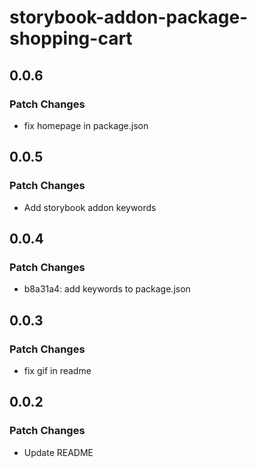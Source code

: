 # storybook-addon-package-shopping-cart

## 0.0.6

### Patch Changes

- fix homepage in package.json

## 0.0.5

### Patch Changes

- Add storybook addon keywords

## 0.0.4

### Patch Changes

- b8a31a4: add keywords to package.json

## 0.0.3

### Patch Changes

- fix gif in readme

## 0.0.2

### Patch Changes

- Update README
